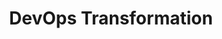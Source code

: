 ---
title: DevOps Transformation
ExternalLink: https://cdn2.hubspot.net/hubfs/732832/One-pagers/EN_DevOps-Transformation_Solution_Brief.pdf
resources:
- name: "thumbnail"
  src: "devops-transformation.png"
---